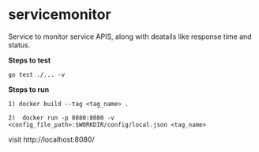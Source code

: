 # servicemonitor
Service to monitor service APIS, along with deatails like response time and status.

**Steps to test**

``` go test ./... -v ```

**Steps to run**

```1) docker build --tag <tag_name> .```

```2)  docker run -p 8080:8080 -v <config_file_path>:$WORKDIR/config/local.json <tag_name> ```

visit http://localhost:8080/
